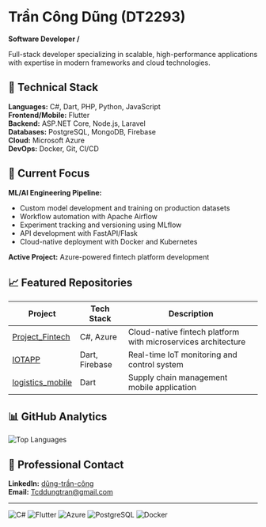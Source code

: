 # Trần Công Dũng (DT2293)
**Software Developer /**

Full-stack developer specializing in scalable, high-performance applications with expertise in modern frameworks and cloud technologies.

## 🔧 Technical Stack

**Languages:** C#, Dart, PHP, Python, JavaScript  
**Frontend/Mobile:** Flutter  
**Backend:** ASP.NET Core, Node.js, Laravel  
**Databases:** PostgreSQL, MongoDB, Firebase  
**Cloud:** Microsoft Azure  
**DevOps:** Docker, Git, CI/CD

## 🚀 Current Focus

**ML/AI Engineering Pipeline:**
- Custom model development and training on production datasets
- Workflow automation with Apache Airflow
- Experiment tracking and versioning using MLflow
- API development with FastAPI/Flask
- Cloud-native deployment with Docker and Kubernetes

**Active Project:** Azure-powered fintech platform development

## 📈 Featured Repositories

| Project | Tech Stack | Description |
|---------|------------|-------------|
| [Project_Fintech](https://github.com/DT2293/Project_Fintech) | C#, Azure | Cloud-native fintech platform with microservices architecture |
| [IOTAPP](https://github.com/DT2293/IOTAPP) | Dart, Firebase | Real-time IoT monitoring and control system |
| [logistics_mobile](https://github.com/DT2293/logistics_mobile) | Dart | Supply chain management mobile application |

## 📊 GitHub Analytics

![Top Languages](https://github-readme-stats.vercel.app/api/top-langs/?username=DT2293&layout=compact&theme=github_dark&hide_border=true)

## 🤝 Professional Contact

**LinkedIn:** [dũng-trần-công](https://www.linkedin.com/in/dũng-trần-công-22m0903)  
**Email:** Tcddungtran@gmail.com

---

![C#](https://img.shields.io/badge/C%23-239120?style=flat-square&logo=c-sharp&logoColor=white)
![Flutter](https://img.shields.io/badge/Flutter-02569B?style=flat-square&logo=flutter&logoColor=white)
![Azure](https://img.shields.io/badge/Azure-0078D4?style=flat-square&logo=microsoft-azure&logoColor=white)
![PostgreSQL](https://img.shields.io/badge/PostgreSQL-316192?style=flat-square&logo=postgresql&logoColor=white)
![Docker](https://img.shields.io/badge/Docker-2496ED?style=flat-square&logo=docker&logoColor=white)
